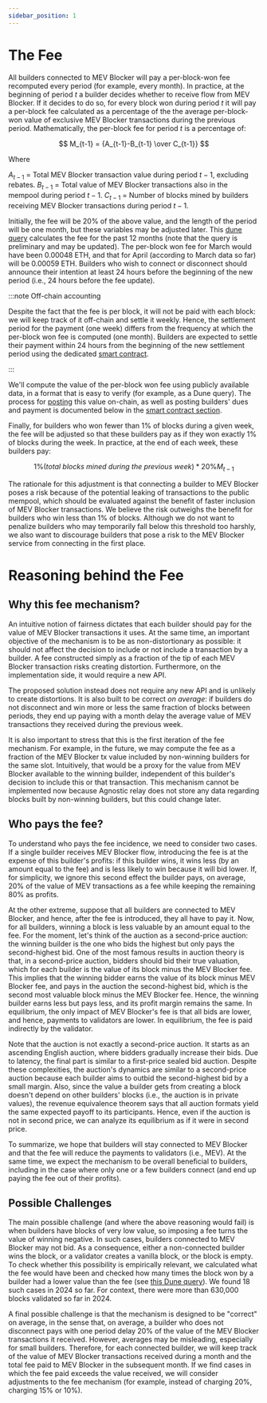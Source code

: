 ```yaml
---
sidebar_position: 1
---
```


# The Fee

All builders connected to MEV Blocker will pay a per-block-won fee recomputed every period (for example, every month). In practice, at the beginning of period $t$ a builder decides whether to receive flow from MEV Blocker. If it decides to do so, for every block won during period $t$ it will pay a per-block fee calculated as a percentage of the the average per-block-won value of exclusive MEV Blocker transactions during the previous period. Mathematically, the per-block fee for period $t$ is a percentage of:

$$ M_{t-1} = {A_{t-1}-B_{t-1} \over C_{t-1}} $$

Where

$A_{t-1}$  = Total MEV Blocker transaction value during period $t-1$, excluding rebates.
$B_{t-1}$  = Total value of MEV Blocker transactions also in the mempool during period $t-1$.
$C_{t-1}$  = Number of blocks mined by builders receiving MEV Blocker transactions during period $t-1$.

Initially, the fee will be 20% of the above value, and the length of the period will be one month, but these variables may be adjusted later. This [dune query](https://dune.com/queries/3560043/5990842) calculates the fee for the past 12 months (note that the query is preliminary and may be updated). The per-block won fee for March would have been 0.00048 ETH, and that for April (according to March data so far) will be 0.00059 ETH. Builders who wish to connect or disconnect should announce their intention at least 24 hours before the beginning of the new period (i.e., 24 hours before the fee update).

:::note Off-chain accounting

Despite the fact that the fee is per block, it will not be paid with each block: we will keep track of it off-chain and settle it weekly. Hence, the settlement period for the payment (one week) differs from the frequency at which the per-block won fee is computed (one month). Builders are expected to settle their payment within 24 hours from the beginning of the new settlement period using the dedicated [smart contract](fee-management-smart-contract).

:::

We'll compute the value of the per-block won fee using publicly available data, in a format that is easy to verify (for example, as a Dune query). The process for [posting](fee-management-smart-contract#billing-and-subscription-fees) this value on-chain, as well as posting builders' dues and payment is documented below in the [smart contract section](fee-management-smart-contract).

Finally, for builders who won fewer than 1% of blocks during a given week, the fee will be adjusted so that these builders pay as if they won exactly 1% of blocks during the week. In practice, at the end of each week, these builders pay:

$$ 1\% (total\ blocks\ mined\ during\ the\ previous\ week) * 20\% M_{t-1} $$

The rationale for this adjustment is that connecting a builder to MEV Blocker poses a risk because of the potential leaking of transactions to the public mempool, which should be evaluated against the benefit of faster inclusion of MEV Blocker transactions. We believe the risk outweighs the benefit for builders who win less than 1% of blocks. Although we do not want to penalize builders who may temporarily fall below this threshold too harshly, we also want to discourage builders that pose a risk to the MEV Blocker service from connecting in the first place.

# Reasoning behind the Fee

## Why this fee mechanism?

An intuitive notion of fairness dictates that each builder should pay for the value of MEV Blocker transactions it uses. At the same time, an important objective of the mechanism is to be as non-distortionary as possible: it should not affect the decision to include or not include a transaction by a builder. A fee constructed simply as a fraction of the tip of each MEV Blocker transaction risks creating distortion. Furthermore, on the implementation side, it would require a new API.

The proposed solution instead does not require any new API and is unlikely to create distortions. It is also built to be correct *on average*: if builders do not disconnect and win more or less the same fraction of blocks between periods, they end up paying with a month delay the average value of MEV transactions they received during the previous week.

It is also important to stress that this is the first iteration of the fee mechanism. For example, in the future, we may compute the fee as a fraction of the MEV Blocker tx value included by non-winning builders for the same slot. Intuitively, that would be a proxy for the value from MEV Blocker available to the winning builder, independent of this builder's decision to include this or that transaction. This mechanism cannot be implemented now because Agnostic relay does not store any data regarding blocks built by non-winning builders, but this could change later.

## Who pays the fee?

To understand who pays the fee incidence, we need to consider two cases. If a single builder receives MEV Blocker flow, introducing the fee is at the expense of this builder's profits: if this builder wins, it wins less (by an amount equal to the fee) and is less likely to win because it will bid lower. If, for simplicity, we ignore this second effect the builder pays, on average, 20% of the value of MEV transactions as a fee while keeping the remaining 80% as profits.

At the other extreme, suppose that all builders are connected to MEV Blocker, and hence, after the fee is introduced, they all have to pay it. Now, for all builders, winning a block is less valuable by an amount equal to the fee. For the moment, let's think of the auction as a second-price auction: the winning builder is the one who bids the highest but only pays the second-highest bid. One of the most famous results in auction theory is that, in a second-price auction, bidders should bid their true valuation, which for each builder is the value of its block minus the MEV Blocker fee. This implies that the winning bidder earns the value of its block minus MEV Blocker fee, and pays in the auction the second-highest bid, which is the second most valuable block minus the MEV Blocker fee. Hence, the winning builder earns less but pays less, and its profit margin remains the same. In equilibrium, the only impact of MEV Blocker's fee is that all bids are lower, and hence, payments to validators are lower. In equilibrium, the fee is paid indirectly by the validator.

Note that the auction is not exactly a second-price auction. It starts as an ascending English auction, where bidders gradually increase their bids. Due to latency, the final part is similar to a first-price sealed bid auction. Despite these complexities, the auction's dynamics are similar to a second-price auction because each builder aims to outbid the second-highest bid by a small margin. Also, since the value a builder gets from creating a block doesn't depend on other builders' blocks (i.e., the auction is in private values), the revenue equivalence theorem says that all auction formats yield the same expected payoff to its participants. Hence, even if the auction is not in second price, we can analyze its equilibrium as if it were in second price.

To summarize, we hope that builders will stay connected to MEV Blocker and that the fee will reduce the payments to validators (i.e., MEV). At the same time, we expect the mechanism to be overall beneficial to builders, including in the case where only one or a few builders connect (and end up paying the fee out of their profits).

## Possible Challenges

The main possible challenge (and where the above reasoning would fail) is when builders have blocks of very low value, so imposing a fee turns the value of winning negative. In such cases, builders connected to MEV Blocker may not bid. As a consequence, either a non-connected builder wins the block, or a validator creates a vanilla block, or the block is empty. To check whether this possibility is empirically relevant, we calculated what the fee would have been and checked how many times the block won by a builder had a lower value than the fee (see [this Dune query](https://dune.com/queries/3565473)). We found 18 such cases in 2024 so far. For context, there were more than 630,000 blocks validated so far in 2024.

A final possible challenge is that the mechanism is designed to be "correct" on average, in the sense that, on average, a builder who does not disconnect pays with one period delay 20% of the value of the MEV Blocker transactions it received. However, averages may be misleading, especially for small builders. Therefore, for each connected builder, we will keep track of the value of MEV Blocker transactions received during a month and the total fee paid to MEV Blocker in the subsequent month. If we find cases in which the fee paid exceeds the value received, we will consider adjustments to the fee mechanism (for example, instead of charging 20%, charging 15% or 10%).